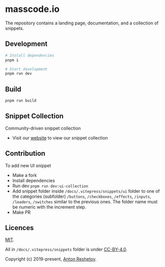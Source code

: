 # masscode.io

The repository contains a landing page, documentation, and a collection of snippets.

## Development

```sh
# Install dependencies
pnpm i

# Start development
pnpm run dev
```

## Build

```sh
pnpm run build
```

## Snippet Collection

Сommunity-driven snippet collection

- Visit our [website](https://masscode.io/snippets/) to view our snippet collection

## Contribution

To add new UI snippet

- Make a fork
- Install dependencies
- Run dev `pnpm run dev:ui-collection`
- Add snippet folder inside `/docs/.vitepress/snippets/ui` folder to one of the categories (subfolder) `/buttons`, `/checkboxes`, `/effects`, `/inputs`, `/loaders`, `/switches` similar to the previous ones. The folder name must be numeric with the increment step.
- Make PR

## Licences

[MIT](https://github.com/massCodeIO/snippet-collection/blob/master/LICENSE).

All in `/docs/.vitepress/snippets` folder is under [CC-BY-4.0](https://github.com/massCodeIO/snippet-collection/blob/master/LICENSE-SNIPPETS).

Copyright (c) 2019-present, [Anton Reshetov](https://github.com/antonreshetov).
